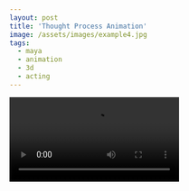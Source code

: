 ```yaml
---
layout: post
title: 'Thought Process Animation'
image: /assets/images/example4.jpg
tags:
  - maya
  - animation
  - 3d
  - acting
---
```


<video src="/assets/videos/IMG_4390.MP4" controls></video>

